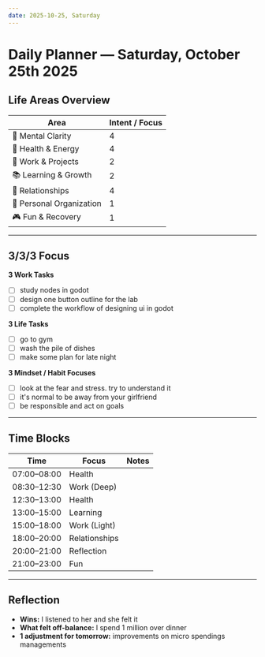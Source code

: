 ```yaml
---
date: 2025-10-25, Saturday
---
```


# Daily Planner — Saturday, October 25th 2025

## Life Areas Overview
| Area                     | Intent / Focus |
| ------------------------ | -------------- |
| 🧠 Mental Clarity        | 4              |
| 💪 Health & Energy       | 4              |
| 💼 Work & Projects       | 2              |
| 📚 Learning & Growth     | 2              |
| 💞 Relationships         | 4              |
| 🏡 Personal Organization | 1              |
| 🎮 Fun & Recovery        | 1              |

---

## 3/3/3 Focus
**3 Work Tasks**
- [ ] study nodes in godot
- [ ] design one button outline for the lab
- [ ] complete the workflow of designing ui in godot

**3 Life Tasks**
- [ ] go to gym
- [ ] wash the pile of dishes
- [ ] make some plan for late night

**3 Mindset / Habit Focuses**
- [ ] look at the fear and stress. try to understand it
- [ ] it's normal to be away from your girlfriend
- [ ] be responsible and act on goals

---

## Time Blocks
| Time | Focus | Notes |
|------|--------|-------|
| 07:00–08:00 | Health |  |
| 08:30–12:30 | Work (Deep) |  |
| 12:30–13:00 | Health |  |
| 13:00–15:00 | Learning |  |
| 15:00–18:00 | Work (Light) |  |
| 18:00–20:00 | Relationships |  |
| 20:00–21:00 | Reflection |  |
| 21:00–23:00 | Fun |  |

---

## Reflection
- **Wins:**  I listened to her and she felt it
- **What felt off-balance:**  I spend 1 million over dinner
- **1 adjustment for tomorrow:**  improvements on micro spendings managements
